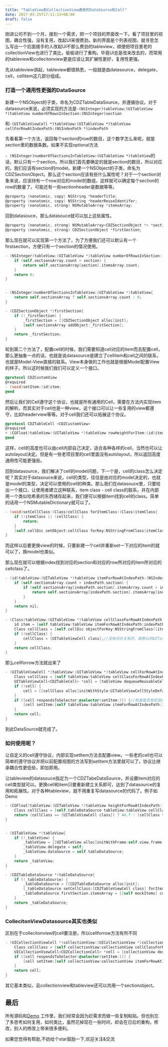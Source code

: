 ```yaml
---
title: "TableView和CollectionView通用的DataSource和Cell"
date: 2017-03-25T17:11:13+08:00
draft: false
---
```


刚进公司不到一个月，接到一个需求，把一个项目的界面改一下。看了项目里的视图，耦合性强，没有复用，改起UI来很费劲。新的界面是个列表视图，就寻思怎么写出一个后面接手的人改起UI不那么费劲的tableview，顺便把项目里老的collectionView也进行了类比，偷偷进行了重构。毕竟UI总是改来改去的，而常用的tableview和collecitonview更是应该让其扩展性更好，复用性更强。

<!--more-->

先从tableview讲起，tableview都很熟悉，一般就是由datasource，delegate，cell，cellitem这几部分组成。

### 打造一个通用性更强的DataSource

新建一个NSObject的子类，命名为CDZTableDataSource，并遵循<UITableViewDataSource>协议。对于datasource来说，必须实现的方法是``-(NSInteger)tableView:(UITableView *)tableView numberOfRowsInSection:(NSInteger)section``

和``-(UITableViewCell *)tableView:(UITableView *)tableView cellForRowAtIndexPath:(NSIndexPath *)indexPath``

先看看第一个方法，返回每个section的row的数目，这个数字怎么来呢，就是section里的数据条数。如果不实现optional方法

``- (NSInteger)numberOfSectionsInTableView:(UITableView *)tableView``的话，默认只有一个section。所以我们首先要确定的就是section的数目，所以对应的，我们应该有section的model。新建一个NSObject的子类，命名为CDZSectionObject。那么这个section应该有些什么属性呢？对于一个section对象来说，应该持有一个row对应的model的数组，这样就可以确定每个section的row的数量了。可能还有一些sectionheader是数据等等。

```objective-c
@property (nonatomic, copy) NSString *headerTitle;
@property (nonatomic, copy) NSString *headerReuseIdentifer;
@property (nonatomic, strong) NSMutableArray *itemsArray;
```

回到datasouce，那么datasouce就可以加上这些属性。

```objective-c
@property (nonatomic, strong) NSMutableArray<CDZSectionObject *> *sectionsArray;
@property (nonatomic, strong) CDZSectionObject *firstSection;	
```

那么现在就可以实现第一个方法了，为了方便我们还可以默认有一个firstsection，方便只有一个section的情况使用。

```objective-c
- (NSInteger)tableView:(UITableView *)tableView numberOfRowsInSection:(NSInteger)section{
    if (self.sectionsArray.count > section) {
        return self.sectionsArray[section].itemsArray.count;
    }
    return 0;
}


- (NSInteger)numberOfSectionsInTableView:(UITableView *)tableView{
    return self.sectionsArray ? self.sectionsArray.count : 0;
}

- (CDZSectionObject *)firstSection{
    if (!_firstSection) {
        _firstSection = [[CDZSectionObject alloc]init];
        [self.sectionsArray addObject:_firstSection];
    }
    return _firstSection;
}
```

轮到第二个方法了，配置cell的时候，我们需要知道cell对应的item而去配置cell，那么更抽象一点的话，也就是说datasource是建立了cellitem和cell之间的联系，也就是Model-View直接的联系。View本身做的工作也就是根据Model配置View的样子。所以这时候我们我们可以定义一个接口。

```objective-c
@protocol CDZCustomView
@required
- (void)setItem:(id)item;
@end
```

然后让我们的Cell遵守这个协议，也就是所有通用的Cell，需要在方法内实现item的解析。而其实对于cell也是一种view，这个接口可以让一些复用的view都遵守，比如headerview等等。对于cell我们还可以拓展这个协议。

```objective-c
@protocol CDZTableCell <CDZCustomView>
@required
+ (CGFloat)tableView:(UITableView *)tableView rowHeightForItem:(id)item;
@end
```

这样，cell的高度也可以由cell内部自己决定，适合各种各样的cell，当然也可以让autolayout决定。但是有一些老项目里的cell里面没有autolayout，所以返回高度通用性可能更强些。

回到datasource，我们解决了cell的model问题，下一个是，cell的class怎么决定呢？其实对于datasouce来说，cell的类型，往往是由对应的model决定的，也就是model的类型，决定可以使用的cell的种类。那么我们在datasouce里，只要给出一个接口，让使用者建立这种联系，item class - cell class的联系，并在内部用一个类似哈希表的东西储存起来，我们便可以根据item找到cell的class。简单的话用一个NSMutableDictionary就可以了。

```objective-c
- (void)setCellClass:(Class)cellClass forItemClass:(Class)itemClass{
    if (!itemClass || !cellClass) {
        return;
    }
    [self.cellDic setObject:cellClass forKey:NSStringFromClass(itemClass)];
}
```

而这样以后要更换view的时候，只要新建一个cell并重新set一下对应的item的就可以了，换model也类似。

那么现在就可以根据index找到对应的section和对应的row所对应的item所对应的cellclass了。

```objective-c
- (id)tableView:(UITableView *)tableView itemForRowAtIndexPath:(NSIndexPath *)indexPath{
    if (self.sectionsArray.count > indexPath.section) {
        if (self.sectionsArray[indexPath.section].itemsArray.count > indexPath.row) {
            return self.sectionsArray[indexPath.section].itemsArray[indexPath.row];
        }
    }
    return nil;
}

- (Class)tableView:(UITableView *)tableView cellClassForRowAtIndexPath:(NSIndexPath *)indexPath{
    id item = [self tableView:tableView itemForRowAtIndexPath:indexPath];
    Class cellClass = [self.cellDic objectForKey:NSStringFromClass([item class])];
    if (!cellClass) {
        cellClass = [UITableViewCell class];//没有对应关系的，取默认的UITalbeViewCell
    }
    return cellClass;
}

```

那么cellforrow方法就出来了

```objective-c
- (UITableViewCell *)tableView:(UITableView *)tableView cellForRowAtIndexPath:(NSIndexPath *)indexPath{
    Class cellClass = [self tableView:tableView cellClassForRowAtIndexPath:indexPath];
    UITableViewCell<CDZTableCell> *cell = [tableView dequeueReusableCellWithIdentifier:NSStringFromClass(cellClass)];
    if (!cell) {
        cell = [[cellClass alloc]initWithStyle:UITableViewCellStyleDefault reuseIdentifier:NSStringFromClass(cellClass)];
    }
    if ([cell respondsToSelector:@selector(setItem:)]) {//检查是否有实现setItem的方法
        [cell setItem:[self tableView:tableView itemForRowAtIndexPath:indexPath]];
    }
    return cell;
}
```

到此DataSource就完成了。

### 如何使用呢？

让自定义的cell遵守<CDZTableCell>协议，内部实现setItem方法去配置view。一些老的cell也可以简单的遵守协议并把以前配置视图的方法写到setItem方法里就可以了。协议比继承耦合性更低些，即加即用。

让tableview的datasouce指定为一个CDZTabeDataSource，并设置item对应的cell类型就可以。更换cell和item只要重新建立关系即可，达到了datasource的复用和拓展性。对于各种tableview，就不用重复写datasource的代码了。例子如Demo

```objective-c
- (CGFloat)tableView:(UITableView *)tableView heightForRowAtIndexPath:(NSIndexPath *)indexPath{
    Class cellClass = [self.tableDataSource tableView:tableView cellClassForRowAtIndexPath:indexPath];
    return (cellClass == [UITableViewCell class]) ? 44.f : [cellClass tableView:tableView rowHeightForItem:[self.tableDataSource tableView:tableView itemForRowAtIndexPath:indexPath]];
}


- (UITableView *)tableView{
    if (!_tableView) {
        _tableView = [[UITableView alloc]initWithFrame:self.view.frame style:UITableViewStylePlain];
        _tableView.delegate = self;
        _tableView.dataSource = self.tableDataSource;
    }
    return _tableView;
}

- (CDZTableDataSource *)tableDataSource{
    if (!_tableDataSource) {
        _tableDataSource = [[CDZTableDataSource alloc]init];
        [_tableDataSource setCellClass:[CDZTableViewCell class] forItemClass:[CDZCellItem class]];
        _tableDataSource.firstSection.itemsArray = [[self mockItems] copy];
    }
    return _tableDataSource;
}
```

### CollecitonViewDatasource其实也类似

区别在于collecitonview的cell要注册，所以cellforrow方法有所不同

```objective-c
- (UICollectionViewCell *)collectionView:(UICollectionView *)collectionView cellForItemAtIndexPath:(NSIndexPath *)indexPath{
    Class cellClass = [self collectionView:collectionView cellClassForRowAtIndexPath:indexPath];
    UICollectionViewCell<CDZCollectionCell> *cell = [collectionView dequeueReusableCellWithReuseIdentifier:NSStringFromClass(cellClass) forIndexPath:indexPath];
    if ([cell respondsToSelector:@selector(setItem:)]) {
        [cell setItem:[self collectionView:collectionView itemForRowAtIndexPath:indexPath]];
    }
    return cell;
}
```

其它基本类似，且collectionview和tableview还可以共用一个sectionobject。

## 最后

所有源码和[Demo](https://github.com/Nemocdz/CDZDataSourceDemo)
工作里，我们经常会因为赶需求而做一些复制粘贴。但也别忘了多思考如何复用，如何类比，虽然花掉现在一些时间，却会在日后的重构，修改，别人的修改上带来很多便利。

如果您觉得有帮助,不妨给个star鼓励一下,欢迎关注&交流

